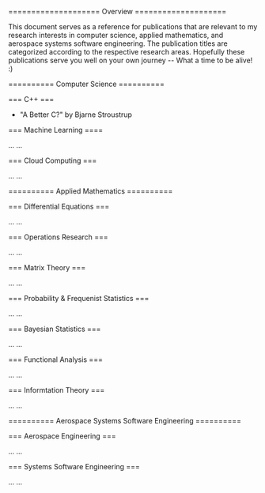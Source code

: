 ==================== Overview ====================

This document serves as a reference for publications that are relevant to my research interests in computer science, applied mathematics, and aerospace systems software engineering. The publication titles are categorized according to the respective research areas. Hopefully these publications serve you well on your own journey -- What a time to be alive! :)

========== Computer Science ==========

=== C++ ===

* "A Better C?" by Bjarne Stroustrup

=== Machine Learning ====

... ...

=== Cloud Computing ===

... ...

========== Applied Mathematics ==========

=== Differential Equations ===

... ...

=== Operations Research ===

... ...

=== Matrix Theory ===

... ...

=== Probability & Frequenist Statistics ===

... ...

=== Bayesian Statistics ===

... ...

=== Functional Analysis ===

... ...

=== Informtation Theory ===

... ...

========== Aerospace Systems Software Engineering ==========

=== Aerospace Engineering ===

... ...

=== Systems Software Engineering ===

... ...
